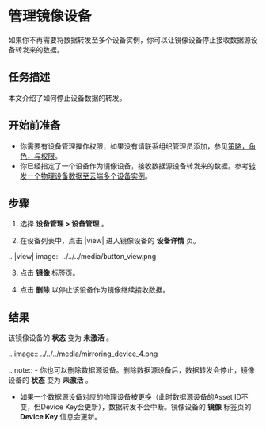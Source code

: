 # 管理镜像设备

如果你不再需要将数据转发至多个设备实例，你可以让镜像设备停止接收数据源设备转发来的数据。

## 任务描述

本文介绍了如何停止设备数据的转发。

## 开始前准备

- 你需要有设备管理操作权限，如果没有请联系组织管理员添加，参见[策略，角色，与权限](/docs/iam/zh_CN/latest/access_policy)。
- 你已经指定了一个设备作为镜像设备，接收数据源设备转发来的数据。参考[转发一个物理设备数据至云端多个设备实例](mirroring_device_data)。

## 步骤

1. 选择 **设备管理 > 设备管理** 。

2. 在设备列表中，点击 |view| 进入镜像设备的 **设备详情** 页。

 .. |view| image:: ../../../media/button_view.png

3. 点击 **镜像** 标签页。

4. 点击 **删除** 以停止该设备作为镜像继续接收数据。

## 结果

该镜像设备的 **状态** 变为 **未激活** 。

.. image:: ../../../media/mirroring_device_4.png

.. note:: - 你也可以删除数据源设备。删除数据源设备后，数据转发会停止，镜像设备的 **状态** 变为 **未激活** 。
   - 如果一个数据源设备对应的物理设备被更换（此时数据源设备的Asset ID不变，但Device Key会更新），数据转发不会中断。镜像设备的 **镜像** 标签页的 **Device Key** 信息会更新。

<!--End-->

